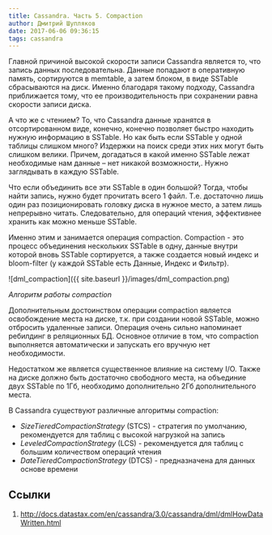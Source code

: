 ```yaml
---
title: Cassandra. Часть 5. Compaction
author: Дмитрий Шупляков
date: 2017-06-06 09:36:15
tags: cassandra
---
```


Главной причиной высокой скорости записи Cassandra является то, что запись данных последовательна. Данные попадают в оперативную память, сортируются в memtable, а затем блоком, в виде SSTable сбрасываются на диск. Именно благодаря такому подходу, Cassandra приближается тому, что ее производительность при сохранении равна скорости записи диска.

<!-- more -->

А что же с чтением? То, что Cassandra данные хранятся в отсортированном виде, конечно, конечно позволяет быстро находить нужную информацию в SSTable. Но как быть если SSTable у одной таблицы слишком много? Издержки на поиск среди этих них могут быть слишком велики. Причем, догадаться в какой именно  SSTable  лежат необходимые нам данные – нет никакой возможности,. Нужно заглядывать в каждую SSTable.

Что если объединить все эти SSTable в один большой? Тогда, чтобы найти запись, нужно будет прочитать всего 1 файл. Т.е. достаточно лишь один раз позиционировать головку диска в нужное место, а затем лишь непрерывно читать.
Следовательно, для операций чтения, эффективнее хранить как можно меньше SSTable.

Именно этим и занимается операция compaction. Compaction - это процесс объединения нескольких SSTable в одну, данные внутри которой вновь SSTable сортируется, а также создается новый индекс и bloom-filter (у каждой SSTable есть Данные, Индекс и Фильтр).


![dml_compaction]({{ site.baseurl }}/images/dml_compaction.png)


_Алгоритм работы compaction_

Дополнительным достоинством операции compaction является освобождение места на диске, т.к. при создании новой SSTable, можно отбросить удаленные записи.
Операция очень сильно напоминает ребилдинг в реляционных БД. Основное отличие в том, что compaction выполняется автоматически и запускать его вручную нет необходимости.

Недостатком же является существенное влияние на систему I/O. Также на диске должно быть достаточно свободного места, на объединие двух SSTable по 1Гб, необходимо дополнительно 2Гб дополнительного места.


В Cassandra существуют различные алгоритмы compaction:
- _SizeTieredCompactionStrategy_ (STCS) - стратегия по умолчанию, рекомендуется для таблиц с высокой нагрузкой на запись
- _LeveledCompactionStrategy_ (LCS) - рекомендуется для таблиц с большим количеством операций чтения
- _DateTieredCompactionStrategy_ (DTCS) - предназначена для данных основе времени

## Ссылки
1. http://docs.datastax.com/en/cassandra/3.0/cassandra/dml/dmlHowDataWritten.html
